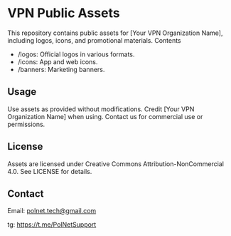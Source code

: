 # VPN Public Assets
This repository contains public assets for [Your VPN Organization Name], including logos, icons, and promotional materials.
Contents

- /logos: Official logos in various formats.
- /icons: App and web icons.
- /banners: Marketing banners.

## Usage

Use assets as provided without modifications.
Credit [Your VPN Organization Name] when using.
Contact us for commercial use or permissions.

## License
Assets are licensed under Creative Commons Attribution-NonCommercial 4.0. See LICENSE for details.
## Contact
Email: polnet.tech@gmail.com

tg: https://t.me/PolNetSupport
